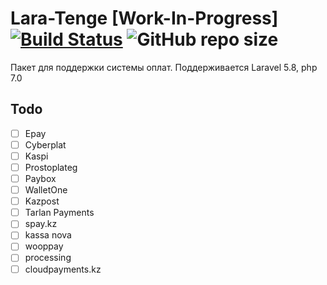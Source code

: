 # Lara-Tenge [Work-In-Progress] [![Build Status](https://travis-ci.org/Lootjs/lara-tenge.svg?branch=dev)](https://travis-ci.org/Lootjs/lara-tenge) ![GitHub repo size](https://img.shields.io/github/repo-size/lootjs/lara-tenge)
Пакет для поддержки системы оплат. Поддерживается Laravel 5.8, php 7.0
## Todo
- [ ] Epay
- [ ] Cyberplat
- [ ] Kaspi
- [ ] Prostoplateg
- [ ] Paybox
- [ ] WalletOne
- [ ] Kazpost
- [ ] Tarlan Payments
- [ ] spay.kz
- [ ] kassa nova
- [ ] wooppay
- [ ] processing
- [ ] cloudpayments.kz
